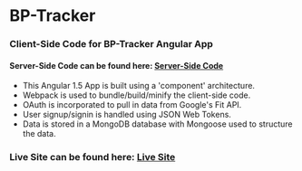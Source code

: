 # BP-Tracker
### Client-Side Code for BP-Tracker Angular App
#### Server-Side Code can be found here: [Server-Side Code](https://github.com/aaronbini/BP-Server "Server-Side Code")

* This Angular 1.5 App is built using a 'component' architecture.
* Webpack is used to bundle/build/minify the client-side code.
* OAuth is incorporated to pull in data from Google's Fit API.
* User signup/signin is handled using JSON Web Tokens.
* Data is stored in a MongoDB database with Mongoose used to structure the data.

### Live Site can be found here: [Live Site](https://fit-bp-tracker.herokuapp.com "Heroku Site")
